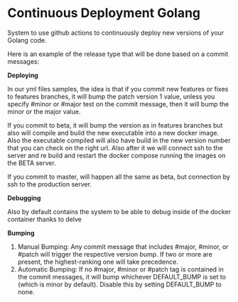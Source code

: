 # Continuous Deployment Golang

System to use github actions to continuously deploy new versions of your Golang code.

Here is an example of the release type that will be done based on a commit messages:

**Deploying**

In our yml files samples, the idea is that if you commit new features or fixes to features branches, it will bump the patch version 1 value, unless you specify #minor or #major test on the commit message, then it will bump the minor or the major value.

If you commit to beta, it will bump the version as in features branches but also will compile and build the new executable into a new docker image. Also the executable compiled will also have build in the new version number that you can check on the right url. Also after it we will connect ssh to the server and re build and restart the docker compose running the images on the BETA server.

If you commit to master, will happen all the same as beta, but connection by ssh to the production server.

**Debugging**

Also by default contains the system to be able to debug inside of the docker container thanks to delve

**Bumping**
 1. Manual Bumping: Any commit message that includes #major, #minor, or
    #patch will trigger the respective version bump. If two or more are present, the highest-ranking one will take precedence.
 2. Automatic Bumping: If no #major, #minor or #patch tag is contained
    in the commit messages, it will bump whichever DEFAULT_BUMP is set
    to (which is minor by default). Disable this by setting DEFAULT_BUMP
    to none.
